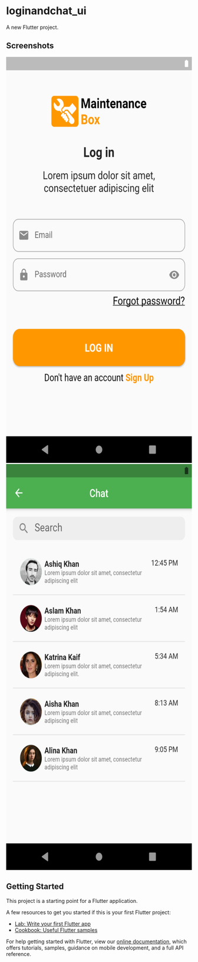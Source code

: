 # loginandchat_ui

A new Flutter project.
## Screenshots
<img src="preview1.png" width="512" height="1100">
<img src="preview2.png" width="512" height="1100">


## Getting Started

This project is a starting point for a Flutter application.

A few resources to get you started if this is your first Flutter project:

- [Lab: Write your first Flutter app](https://flutter.dev/docs/get-started/codelab)
- [Cookbook: Useful Flutter samples](https://flutter.dev/docs/cookbook)

For help getting started with Flutter, view our
[online documentation](https://flutter.dev/docs), which offers tutorials,
samples, guidance on mobile development, and a full API reference.
